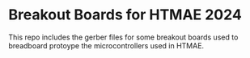 # Breakout Boards for HTMAE 2024 
This repo includes the gerber files for some breakout boards used to breadboard protoype the microcontrollers used in HTMAE.
